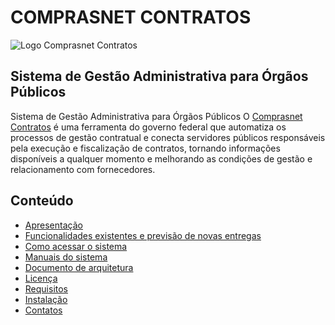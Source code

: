 # COMPRASNET CONTRATOS

![Logo Comprasnet Contratos](https://gitlab.com/sistema-conta/sc/-/raw/master/public/img/logo_mail.png)

## Sistema de Gestão Administrativa para Órgãos Públicos

Sistema de Gestão Administrativa para Órgãos Públicos
O [Comprasnet Contratos][1] é uma ferramenta do governo federal que automatiza os processos de gestão contratual e conecta servidores públicos responsáveis pela execução e fiscalização de contratos, tornando informações disponíveis a qualquer momento e melhorando as condições de gestão e relacionamento com fornecedores.

## Conteúdo

- [Apresentação](./Apresentacao_ComprasnetContratos/index.md)
- [Funcionalidades existentes e previsão de novas entregas](./Funcionalidades_ComprasnetContratos/index.md)
- [Como acessar o sistema](acesso.md)
- [Manuais do sistema](manuaisDoSistema.md)
- [Documento de arquitetura](arquitetura.md)
- [Licença](licenca.md)
- [Requisitos](requisitos.md)
- [Instalação](instalacao.md)
- [Contatos](contatos.md)






[1]: (https://contratos.comprasnet.gov.br/login) "Comprasnet Contratos"
